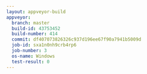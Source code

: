 ```yaml
---
layout: appveyor-build
appveyor:
  branch: master
  build-id: 43753452
  build-number: 414
  commit: df407073826326c937d196ee67f90a7941b5009d
  job-id: sxa1n0nh9crb4rp6
  job-number: 3
  os-name: Windows
  test-result: 0
---
```


